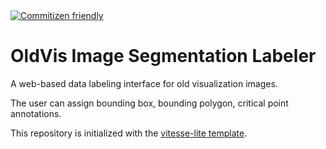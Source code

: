 <a href="http://commitizen.github.io/cz-cli/">
    <img alt="Commitizen friendly" src="https://img.shields.io/badge/commitizen-friendly-brightgreen.svg">
</a>

# OldVis Image Segmentation Labeler

A web-based data labeling interface for old visualization images.

The user can assign bounding box, bounding polygon, critical point annotations.

This repository is initialized with the [vitesse-lite template](https://github.com/antfu/vitesse-lite).
